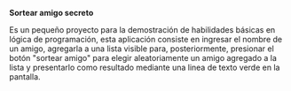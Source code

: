 **Sortear amigo secreto**

Es un pequeño proyecto para la demostración de habilidades básicas en lógica de programación,
esta aplicación consiste en ingresar el nombre de un amigo, agregarla a una lista visible
para, posteriormente, presionar el botón "sortear amigo" para elegir aleatoriamente un amigo
agregado a la lista y presentarlo como resultado mediante una linea de texto verde en la
pantalla.